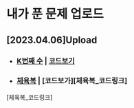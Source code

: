 # 내가 푼 문제 업로드

## [2023.04.06]Upload
- ### [K번째 수][K번째 수] | [코드보기][K번째 수_코드링크]
- ### [체육복][체육복] | [코드보가][체육복_코드링크]

[K번째 수]: https://school.programmers.co.kr/learn/courses/30/lessons/42748
[K번째 수_코드링크]: https://github.com/MMMMins/Java_Question/blob/main/src/K%EB%B2%88%EC%A7%B8%EC%88%98/Question.java

[체육복]: https://school.programmers.co.kr/learn/courses/30/lessons/42862
[체육복_코드링크]
